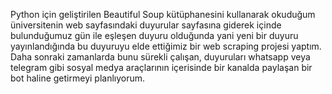 Python için geliştirilen Beautiful Soup kütüphanesini kullanarak okuduğum üniversitenin web sayfasındaki duyurular sayfasına giderek içinde bulunduğumuz gün ile eşleşen duyuru olduğunda yani yeni bir duyuru yayınlandığında bu duyuruyu elde ettiğimiz bir web scraping projesi yaptım.  Daha sonraki zamanlarda bunu sürekli çalışan, duyuruları whatsapp veya telegram gibi sosyal medya araçlarının içerisinde bir kanalda paylaşan bir bot haline getirmeyi planlıyorum. 
